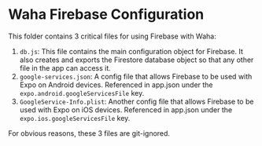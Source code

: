 # Waha Firebase Configuration
This folder contains 3 critical files for using Firebase with Waha:
1. `db.js`: This file contains the main configuration object for Firebase. It also creates and exports the Firestore database object so that any other file in the app can access it.
2. `google-services.json`: A config file that allows Firebase to be used with Expo on Android devices. Referenced in app.json under the `expo.android.googleServicesFile` key.
3. `GoogleService-Info.plist`: Another config file that allows Firebase to be used with Expo on iOS devices. Referenced in app.json under the `expo.ios.googleServicesFile` key.

For obvious reasons, these 3 files are git-ignored.